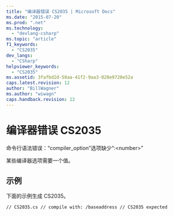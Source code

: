 ```yaml
---
title: "编译器错误 CS2035 | Microsoft Docs"
ms.date: "2015-07-20"
ms.prod: ".net"
ms.technology: 
  - "devlang-csharp"
ms.topic: "article"
f1_keywords: 
  - "CS2035"
dev_langs: 
  - "CSharp"
helpviewer_keywords: 
  - "CS2035"
ms.assetid: 3fafbd2d-58aa-41f2-9aa3-028e9720e52a
caps.latest.revision: 12
author: "BillWagner"
ms.author: "wiwagn"
caps.handback.revision: 12
---
```

# 编译器错误 CS2035
命令行语法错误：“compiler\_option”选项缺少“:\<number\>”  
  
 某些编译器选项需要一个值。  
  
## 示例  
 下面的示例生成 CS2035。  
  
```  
// CS2035.cs // compile with: /baseaddress // CS2035 expected  
```